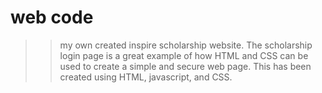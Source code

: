 # web code

 >>my own created inspire scholarship website. 
 The scholarship login page is a great example of how HTML and CSS can be used to create a simple and secure web page. 
 This has been created using HTML, javascript, and CSS. 
 
